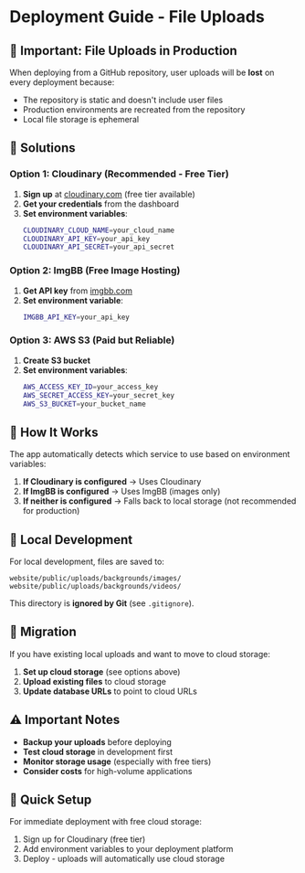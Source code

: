 # Deployment Guide - File Uploads

## 🚨 Important: File Uploads in Production

When deploying from a GitHub repository, user uploads will be **lost** on every deployment because:
- The repository is static and doesn't include user files
- Production environments are recreated from the repository
- Local file storage is ephemeral

## 🔧 Solutions

### Option 1: Cloudinary (Recommended - Free Tier)

1. **Sign up** at [cloudinary.com](https://cloudinary.com) (free tier available)
2. **Get your credentials** from the dashboard
3. **Set environment variables**:
   ```bash
   CLOUDINARY_CLOUD_NAME=your_cloud_name
   CLOUDINARY_API_KEY=your_api_key
   CLOUDINARY_API_SECRET=your_api_secret
   ```

### Option 2: ImgBB (Free Image Hosting)

1. **Get API key** from [imgbb.com](https://imgbb.com/api)
2. **Set environment variable**:
   ```bash
   IMGBB_API_KEY=your_api_key
   ```

### Option 3: AWS S3 (Paid but Reliable)

1. **Create S3 bucket**
2. **Set environment variables**:
   ```bash
   AWS_ACCESS_KEY_ID=your_access_key
   AWS_SECRET_ACCESS_KEY=your_secret_key
   AWS_S3_BUCKET=your_bucket_name
   ```

## 🎯 How It Works

The app automatically detects which service to use based on environment variables:

1. **If Cloudinary is configured** → Uses Cloudinary
2. **If ImgBB is configured** → Uses ImgBB (images only)
3. **If neither is configured** → Falls back to local storage (not recommended for production)

## 📁 Local Development

For local development, files are saved to:
```
website/public/uploads/backgrounds/images/
website/public/uploads/backgrounds/videos/
```

This directory is **ignored by Git** (see `.gitignore`).

## 🔄 Migration

If you have existing local uploads and want to move to cloud storage:

1. **Set up cloud storage** (see options above)
2. **Upload existing files** to cloud storage
3. **Update database URLs** to point to cloud URLs

## ⚠️ Important Notes

- **Backup your uploads** before deploying
- **Test cloud storage** in development first
- **Monitor storage usage** (especially with free tiers)
- **Consider costs** for high-volume applications

## 🚀 Quick Setup

For immediate deployment with free cloud storage:

1. Sign up for Cloudinary (free tier)
2. Add environment variables to your deployment platform
3. Deploy - uploads will automatically use cloud storage 